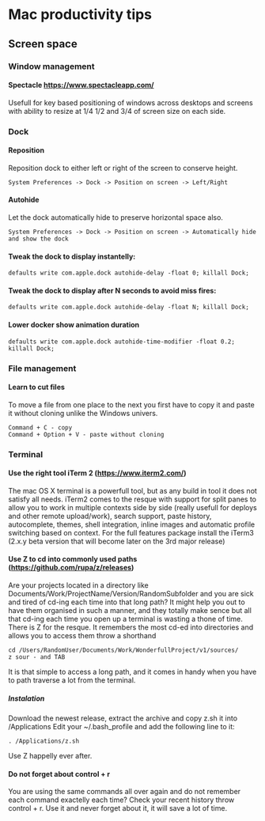 # Mac productivity tips

## Screen space
### Window management
#### Spectacle https://www.spectacleapp.com/
Usefull for key based positioning of windows across desktops and screens with ability to resize at 1/4 1/2 and 3/4 of screen size on each side.

### Dock
#### Reposition
Reposition dock to either left or right of the screen to conserve height.
```
System Preferences -> Dock -> Position on screen -> Left/Right
```
#### Autohide
Let the dock automatically hide to preserve horizontal space also.
```
System Preferences -> Dock -> Position on screen -> Automatically hide and show the dock
```

#### Tweak the dock to display instantelly:
```
defaults write com.apple.dock autohide-delay -float 0; killall Dock;
```
#### Tweak the dock to display after N seconds to avoid miss fires:
```
defaults write com.apple.dock autohide-delay -float N; killall Dock;
```

#### Lower docker show animation duration
```
defaults write com.apple.dock autohide-time-modifier -float 0.2; killall Dock;
```

### File management
#### Learn to cut files
To move a file from one place to the next you first have to copy it and paste it without cloning unlike the Windows univers.
```
Command + C - copy
Command + Option + V - paste without cloning
```

### Terminal
#### Use the right tool iTerm 2 (https://www.iterm2.com/)
The mac OS X terminal is a powerfull tool, but as any build in tool it does not satisfy all needs. iTerm2 comes to the resque with support for split panes to allow you to work in multiple contexts side by side (really usefull for deploys and other remote upload/work), search support, paste history, autocomplete, themes, shell integration, inline images and automatic profile switching based on context. 
For the full features package install the iTerm3 (2.x.y beta version that will become later on the 3rd major release)

#### Use Z to cd into commonly used paths (https://github.com/rupa/z/releases)
Are your projects located in a directory like Documents/Work/ProjectName/Version/RandomSubfolder and you are sick and tired of cd-ing each time into that long path? It might help you out to have them organised in such a manner, and they totally make sence but all that cd-ing each time you open up a terminal is wasting a thone of time. There is Z for the resque. It remembers the most cd-ed into directories and allows you to access them throw a shorthand

```
cd /Users/RandomUser/Documents/Work/WonderfullProject/v1/sources/
z sour - and TAB
```
It is that simple to access a long path, and it comes in handy when you have to path traverse a lot from the terminal.

##### Instalation
Download the newest release, extract the archive and copy z.sh it into /Applications
Edit your ~/.bash_profile and add the following line to it:
```
. /Applications/z.sh
```
Use Z happelly ever after.

#### Do not forget about control + r
You are using the same commands all over again and do not remember each command exactelly each time? Check your recent history throw control + r. Use it and never forget about it, it will save a lot of time.
